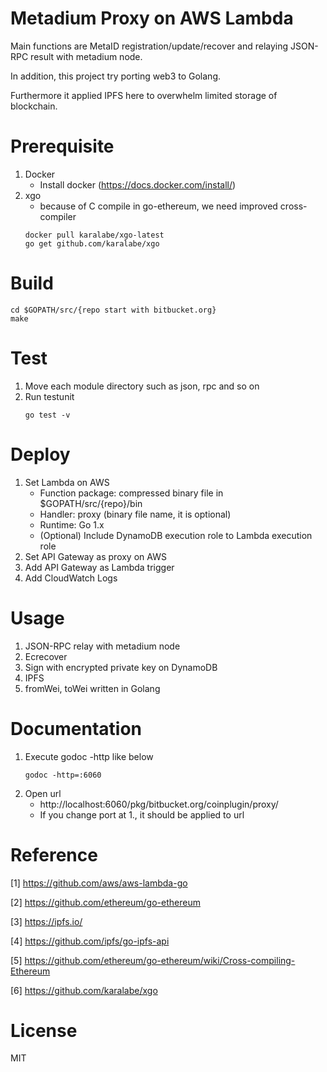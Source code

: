 # Metadium Proxy on AWS Lambda
Main functions are MetaID registration/update/recover and relaying JSON-RPC result with metadium node.

In addition, this project try porting web3 to Golang.

Furthermore it applied IPFS here to overwhelm limited storage of blockchain.

# Prerequisite
1. Docker
    - Install docker (https://docs.docker.com/install/)
2. xgo
    - because of C compile in go-ethereum, we need improved cross-compiler
    ```shell
    docker pull karalabe/xgo-latest
    go get github.com/karalabe/xgo
    ```

# Build
```shell
cd $GOPATH/src/{repo start with bitbucket.org}
make
```

# Test
1. Move each module directory such as json, rpc and so on
2. Run testunit
    ```shell
    go test -v
    ```

# Deploy
1. Set Lambda on AWS
    - Function package: compressed binary file in $GOPATH/src/{repo}/bin
    - Handler: proxy (binary file name, it is optional)
    - Runtime: Go 1.x
    - (Optional) Include DynamoDB execution role to Lambda execution role
2. Set API Gateway as proxy on AWS
3. Add API Gateway as Lambda trigger
4. Add CloudWatch Logs

# Usage
1. JSON-RPC relay with metadium node
2. Ecrecover
3. Sign with encrypted private key on DynamoDB
4. IPFS
5. fromWei, toWei written in Golang

# Documentation
1. Execute godoc -http like below
    ```shell
    godoc -http=:6060
    ```  
2. Open url
    - http://localhost:6060/pkg/bitbucket.org/coinplugin/proxy/
    - If you change port at 1., it should be applied to url

# Reference
[1] https://github.com/aws/aws-lambda-go

[2] https://github.com/ethereum/go-ethereum

[3] https://ipfs.io/

[4] https://github.com/ipfs/go-ipfs-api

[5] https://github.com/ethereum/go-ethereum/wiki/Cross-compiling-Ethereum

[6] https://github.com/karalabe/xgo

# License
MIT
